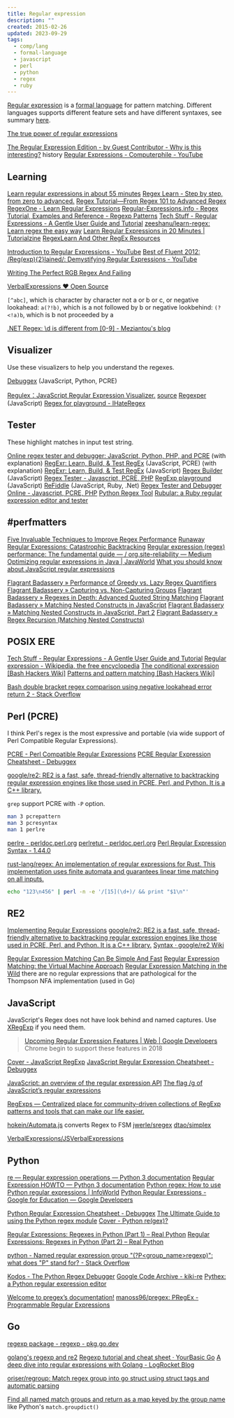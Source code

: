 ```yaml
---
title: Regular expression
description: ""
created: 2015-02-26
updated: 2023-09-29
tags:
  - comp/lang
  - formal-language
  - javascript
  - perl
  - python
  - regex
  - ruby
---
```


[Regular expression](http://www.wikiwand.com/en/Regular_expression) is a [formal language](http://www.wikiwand.com/en/Formal_language) for pattern matching. Different languages supports different feature sets and have different syntaxes, see summary [here](http://www.greenend.org.uk/rjk/tech/regexp.html).

[The true power of regular expressions](https://nikic.github.io/2012/06/15/The-true-power-of-regular-expressions.html)

[The Regular Expression Edition - by Guest Contributor - Why is this interesting?](https://whyisthisinteresting.substack.com/p/the-regular-expression-edition) history
[Regular Expressions - Computerphile - YouTube](https://www.youtube.com/watch?v=528Jc3q86F8)

## Learning

[Learn regular expressions in about 55 minutes](http://qntm.org/files/re/re.html)
[Regex Learn - Step by step, from zero to advanced.](https://regexlearn.com/)
[Regex Tutorial—From Regex 101 to Advanced Regex](http://www.rexegg.com/)
[RegexOne - Learn Regular Expressions](http://regexone.com/)
[Regular-Expressions.info - Regex Tutorial, Examples and Reference - Regexp Patterns](http://www.regular-expressions.info/)
[Tech Stuff - Regular Expressions - A Gentle User Guide and Tutorial](http://zytrax.com/tech/web/regex.htm)
[zeeshanu/learn-regex: Learn regex the easy way](https://github.com/zeeshanu/learn-regex)
[Learn Regular Expressions in 20 Minutes | Tutorialzine](http://tutorialzine.com/2014/12/learn-regular-expressions-in-20-minutes/)
[RegexLearn And Other RegEx Resources](https://www.i-programmer.info/news/90-tools/15067-regexlearn-and-other-regex-resources.html)

[Introduction to Regular Expressions - YouTube](https://www.youtube.com/watch?v=vcRPNhLbhoc)
[Best of Fluent 2012: /Reg(exp){2}lained/: Demystifying Regular Expressions - YouTube](https://www.youtube.com/watch?v=EkluES9Rvak)

[Writing The Perfect RGB Regex And Failing](https://emnudge.dev/blog/perfect-rgb-regex)

[VerbalExpressions ♥ Open Source](http://verbalexpressions.github.io/)

`[^abc]`, which is character by character not a or b or c,
or negative lookahead: `a(?!b)`, which is a not followed by b
or negative lookbehind: `(?<!a)b`, which is b not proceeded by a

[.NET Regex: \d is different from [0-9] - Meziantou's blog](https://www.meziantou.net/dotnet-regex-d-is-different-from-0-9.htm)

## Visualizer

Use these visualizers to help you understand the regexes.

[Debuggex](https://www.debuggex.com/) (JavaScript, Python, PCRE)

[Regulex：JavaScript Regular Expression Visualizer.](http://jex.im/regulex/) [source](https://github.com/CJex/regulex)
[Regexper](http://www.regexper.com/) (JavaScript)
[Regex for playground - IHateRegex](https://ihateregex.io/playground/)

## Tester

These highlight matches in input test string.

[Online regex tester and debugger: JavaScript, Python, PHP, and PCRE](https://regex101.com/) (with explanation)
[RegExr: Learn, Build, & Test RegEx](https://regexr.com/) (JavaScript, PCRE) (with explanation)
[RegExr: Learn, Build, & Test RegEx](http://www.regexr.com/) (JavaScript)
[Regex Builder](http://ysmood.github.io/regex-builder/) (JavaScript)
[Regex Tester - Javascript, PCRE, PHP](http://www.regexpal.com/)
[RegExp playground](http://leaverou.github.io/regexplained/) (JavaScript)
[ReFiddle](http://refiddle.com/) (JavaScript, Ruby, .Net)
[Regex Tester and Debugger Online - Javascript, PCRE, PHP](https://www.regextester.com/)
[Python Regex Tool](http://www.pythonregex.com/)
[Rubular: a Ruby regular expression editor and tester](http://rubular.com/)

## #perfmatters

[Five Invaluable Techniques to Improve Regex Performance](https://www.loggly.com/blog/five-invaluable-techniques-to-improve-regex-performance/)
[Runaway Regular Expressions: Catastrophic Backtracking](http://www.regular-expressions.info/catastrophic.html)
[Regular expression (regex) performance: The fundamental guide — / org.site-reliability — Medium](https://site-reliability.org/regular-expression-regex-performance-the-fundamental-guide-3d39e6af33af#.bd4qad54r)
[Optimizing regular expressions in Java | JavaWorld](http://www.javaworld.com/article/2077757/core-java/optimizing-regular-expressions-in-java.html)
[What you should know about JavaScript regular expressions](http://bjorn.tipling.com/state-and-regular-expressions-in-javascript)

[Flagrant Badassery » Performance of Greedy vs. Lazy Regex Quantifiers](http://blog.stevenlevithan.com/archives/greedy-lazy-performance)
[Flagrant Badassery » Capturing vs. Non-Capturing Groups](http://blog.stevenlevithan.com/archives/capturing-vs-non-capturing-groups)
[Flagrant Badassery » Regexes in Depth: Advanced Quoted String Matching](http://blog.stevenlevithan.com/archives/match-quoted-string)
[Flagrant Badassery » Matching Nested Constructs in JavaScript](http://blog.stevenlevithan.com/archives/javascript-match-nested)
[Flagrant Badassery » Matching Nested Constructs in JavaScript, Part 2](http://blog.stevenlevithan.com/archives/javascript-match-recursive-regexp)
[Flagrant Badassery » Regex Recursion (Matching Nested Constructs)](http://blog.stevenlevithan.com/archives/regex-recursion)

## POSIX ERE

[Tech Stuff - Regular Expressions - A Gentle User Guide and Tutorial](http://zytrax.com/tech/web/regex.htm)
[Regular expression - Wikipedia, the free encyclopedia](http://en.wikipedia.org/wiki/Regular_expression#Standards)
[The conditional expression [Bash Hackers Wiki]](http://wiki.bash-hackers.org/syntax/ccmd/conditional_expression)
[Patterns and pattern matching [Bash Hackers Wiki]](http://wiki.bash-hackers.org/syntax/pattern)

[Bash double bracket regex comparison using negative lookahead error return 2 - Stack Overflow](http://stackoverflow.com/questions/30905017/bash-double-bracket-regex-comparison-using-negative-lookahead-error-return-2)

## Perl (PCRE)

I think Perl's regex is the most expressive and portable (via wide support of Perl Compatible Regular Expressions).

[PCRE - Perl Compatible Regular Expressions](https://pcre.org/)
[PCRE Regular Expression Cheatsheet - Debuggex](https://www.debuggex.com/cheatsheet/regex/pcre)

[google/re2: RE2 is a fast, safe, thread-friendly alternative to backtracking regular expression engines like those used in PCRE, Perl, and Python. It is a C++ library.](https://github.com/google/re2)

`grep` support PCRE with `-P` option.

```sh
man 3 pcrepattern
man 3 pcresyntax
man 1 perlre
```

[perlre - perldoc.perl.org](http://perldoc.perl.org/perlre.html)
[perlretut - perldoc.perl.org](http://perldoc.perl.org/perlretut.html)
[Perl Regular Expression Syntax - 1.44.0](http://www.boost.org/doc/libs/1_44_0/libs/regex/doc/html/boost_regex/syntax/perl_syntax.html)

[rust-lang/regex: An implementation of regular expressions for Rust. This implementation uses finite automata and guarantees linear time matching on all inputs.](https://github.com/rust-lang/regex)

```sh
echo "123\n456" | perl -n -e '/[15](\d+)/ && print "$1\n"'
```

## RE2

[Implementing Regular Expressions](http://swtch.com/~rsc/regexp/)
[google/re2: RE2 is a fast, safe, thread-friendly alternative to backtracking regular expression engines like those used in PCRE, Perl, and Python. It is a C++ library.](https://github.com/google/re2)
[Syntax · google/re2 Wiki](https://github.com/google/re2/wiki/Syntax)

[Regular Expression Matching Can Be Simple And Fast](https://swtch.com/~rsc/regexp/regexp1.html)
[Regular Expression Matching: the Virtual Machine Approach](https://swtch.com/~rsc/regexp/regexp2.html)
[Regular Expression Matching in the Wild](https://swtch.com/~rsc/regexp/regexp3.html)
there are no regular expressions that are pathological for the Thompson NFA implementation (used in Go)

## JavaScript

JavaScript's Regex does not have look behind and named captures. Use [XRegExp](http://xregexp.com/) if you need them.

> [Upcoming Regular Expression Features | Web | Google Developers](https://developers.google.com/web/updates/2017/07/upcoming-regexp-features) Chrome begin to support these features in 2018

[Cover - JavaScript RegExp](https://learnbyexample.github.io/learn_js_regexp/)
[JavaScript Regular Expression Cheatsheet - Debuggex](https://www.debuggex.com/cheatsheet/regex/javascript)

[JavaScript: an overview of the regular expression API](http://www.2ality.com/2011/04/javascript-overview-of-regular.html)
[The flag /g of JavaScript’s regular expressions](http://www.2ality.com/2013/08/regexp-g.html)

[RegExps — Centralized place for community-driven collections of RegExp patterns and tools that can make our life easier.](http://regexps.github.io/)

[hokein/Automata.js](https://github.com/hokein/Automata.js) converts Regex to FSM
[jwerle/sregex](https://github.com/jwerle/sregex)
[dtao/simplex](https://github.com/dtao/simplex)

[VerbalExpressions/JSVerbalExpressions](https://github.com/VerbalExpressions/JSVerbalExpressions)

## Python

[re — Regular expression operations — Python 3 documentation](https://docs.python.org/3/library/re.html)
[Regular Expression HOWTO — Python 3 documentation](https://docs.python.org/3/howto/regex.html)
[Python regex: How to use Python regular expressions | InfoWorld](https://www.infoworld.com/article/3608409/unleash-the-power-of-python-regular-expressions.html)
[Python Regular Expressions - Google for Education — Google Developers](https://developers.google.com/edu/python/regular-expressions)

[Python Regular Expression Cheatsheet - Debuggex](https://www.debuggex.com/cheatsheet/regex/python)
[The Ultimate Guide to using the Python regex module](https://towardsdatascience.com/the-ultimate-guide-to-using-the-python-regex-module-69aad9e9ba56)
[Cover - Python re(gex)?](https://learnbyexample.github.io/py_regular_expressions/)

[Regular Expressions: Regexes in Python (Part 1) – Real Python](https://realpython.com/regex-python/)
[Regular Expressions: Regexes in Python (Part 2) – Real Python](https://realpython.com/regex-python-part-2/)

[python - Named regular expression group "(?P<group_name>regexp)": what does "P" stand for? - Stack Overflow](http://stackoverflow.com/questions/10059673/named-regular-expression-group-pgroup-nameregexp-what-does-p-stand-for)

[Kodos - The Python Regex Debugger](http://kodos.sourceforge.net/)
[Google Code Archive - kiki-re](https://code.google.com/archive/p/kiki-re/)
[Pythex: a Python regular expression editor](https://pythex.org/)

[Welcome to pregex’s documentation!](https://pregex.readthedocs.io/en/latest/)
[manoss96/pregex: PRegEx - Programmable Regular Expressions](https://github.com/manoss96/pregex)

## Go

[regexp package - regexp - pkg.go.dev](https://pkg.go.dev/regexp)

[golang's regexp and re2](https://groups.google.com/g/golang-nuts/c/r0_0S4tLshE)
[Regexp tutorial and cheat sheet · YourBasic Go](https://yourbasic.org/golang/regexp-cheat-sheet/)
[A deep dive into regular expressions with Golang - LogRocket Blog](https://blog.logrocket.com/deep-dive-regular-expressions-golang/)

[oriser/regroup: Match regex group into go struct using struct tags and automatic parsing](https://github.com/oriser/regroup)

[Find all named match groups and return as a map keyed by the group name](https://gist.github.com/eculver/d1338aa87e87890e05d4f61ed0a33d6e) like Python's `match.groupdict()`
